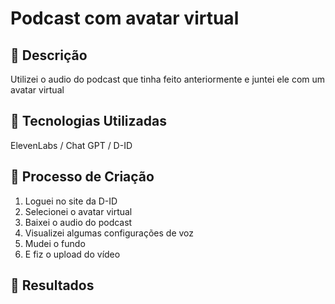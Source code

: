 # Podcast com avatar virtual

## 📒 Descrição
Utilizei o audio do podcast que tinha feito anteriormente e juntei ele com um avatar virtual 

## 🤖 Tecnologias Utilizadas
ElevenLabs
 / Chat GPT
 / D-ID



## 🧐 Processo de Criação
1) Loguei no site da D-ID
2) Selecionei o avatar virtual
3) Baixei o audio do podcast
4) Visualizei algumas configurações de voz
5) Mudei o fundo
6) E fiz o upload do vídeo

## 🚀 Resultados




